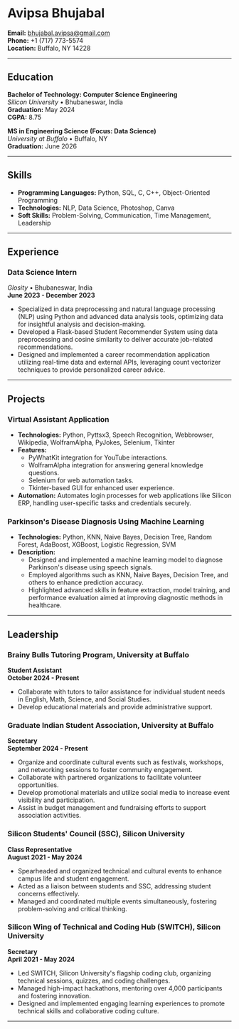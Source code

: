 
# Avipsa Bhujabal

**Email:** bhujabal.avipsa@gmail.com  
**Phone:** +1 (717) 773-5574  
**Location:** Buffalo, NY 14228  

---

## Education

**Bachelor of Technology: Computer Science Engineering**  
*Silicon University* • Bhubaneswar, India  
**Graduation:** May 2024  
**CGPA:** 8.75  

**MS in Engineering Science (Focus: Data Science)**  
*University at Buffalo* • Buffalo, NY  
**Graduation:** June 2026  

---

## Skills

- **Programming Languages:** Python, SQL, C, C++, Object-Oriented Programming
- **Technologies:** NLP, Data Science, Photoshop, Canva
- **Soft Skills:** Problem-Solving, Communication, Time Management, Leadership

---

## Experience

### Data Science Intern  
*Glosity* • Bhubaneswar, India  
**June 2023 - December 2023**

- Specialized in data preprocessing and natural language processing (NLP) using Python and advanced data analysis tools, optimizing data for insightful analysis and decision-making.
- Developed a Flask-based Student Recommender System using data preprocessing and cosine similarity to deliver accurate job-related recommendations.
- Designed and implemented a career recommendation application utilizing real-time data and external APIs, leveraging count vectorizer techniques to provide personalized career advice.

---

## Projects

### Virtual Assistant Application

- **Technologies:** Python, Pyttsx3, Speech Recognition, Webbrowser, Wikipedia, WolframAlpha, PyJokes, Selenium, Tkinter
- **Features:**
  - PyWhatKit integration for YouTube interactions.
  - WolframAlpha integration for answering general knowledge questions.
  - Selenium for web automation tasks.
  - Tkinter-based GUI for enhanced user experience.
- **Automation:** Automates login processes for web applications like Silicon ERP, handling user-specific tasks and credentials securely.

### Parkinson's Disease Diagnosis Using Machine Learning

- **Technologies:** Python, KNN, Naive Bayes, Decision Tree, Random Forest, AdaBoost, XGBoost, Logistic Regression, SVM
- **Description:**
  - Designed and implemented a machine learning model to diagnose Parkinson's disease using speech signals.
  - Employed algorithms such as KNN, Naive Bayes, Decision Tree, and others to enhance prediction accuracy.
  - Highlighted advanced skills in feature extraction, model training, and performance evaluation aimed at improving diagnostic methods in healthcare.

---

## Leadership

### Brainy Bulls Tutoring Program, University at Buffalo

**Student Assistant**  
**October 2024 - Present**

- Collaborate with tutors to tailor assistance for individual student needs in English, Math, Science, and Social Studies.
- Develop educational materials and provide administrative support.

### Graduate Indian Student Association, University at Buffalo

**Secretary**  
**September 2024 - Present**

- Organize and coordinate cultural events such as festivals, workshops, and networking sessions to foster community engagement.
- Collaborate with partnered organizations to facilitate volunteer opportunities.
- Develop promotional materials and utilize social media to increase event visibility and participation.
- Assist in budget management and fundraising efforts to support association activities.

### Silicon Students' Council (SSC), Silicon University

**Class Representative**  
**August 2021 - May 2024**

- Spearheaded and organized technical and cultural events to enhance campus life and student engagement.
- Acted as a liaison between students and SSC, addressing student concerns effectively.
- Managed and coordinated multiple events simultaneously, fostering problem-solving and critical thinking.

### Silicon Wing of Technical and Coding Hub (SWITCH), Silicon University

**Secretary**  
**April 2021 - May 2024**

- Led SWITCH, Silicon University's flagship coding club, organizing technical sessions, quizzes, and coding challenges.
- Managed high-impact hackathons, mentoring over 4,000 participants and fostering innovation.
- Designed and implemented engaging learning experiences to promote technical skills and collaborative coding culture.

---
